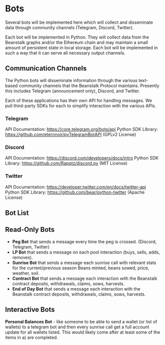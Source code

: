 # Bots
Several bots will be implemented here which will collect and disseminate data through community channels (Telegram, Discord, Twitter).

Each bot will be implemented in Python. They will collect data from the Beanstalk graphs and/or the Ethereum chain and may maintain a small amount of persistent state in local storage. Each bot will be implemented in such a way that it can serve all necessary output channels.

## Communication Channels

The Python bots will disseminate information through the various text-based community channels that the Beanstalk Protocol maintains. Presently this includes Telegram (announcement only), Discord, and Twitter.

Each of these applications has their own API for handling messages. We pull third-party SDKs for each to simplify interaction with the various APIs.

### Telegram
API Documentation: https://core.telegram.org/bots/api
Python SDK Library: https://github.com/eternnoir/pyTelegramBotAPI (GPLv2 License)

### Discord
API Documentation: https://discord.com/developers/docs/intro
Python SDK Library: https://github.com/Rapptz/discord.py (MIT License)

### Twitter
API Documentation: https://developer.twitter.com/en/docs/twitter-api
Python SDK Library: https://github.com/bear/python-twitter (Apache License)

## Bot List

## Read-Only Bots
- __Peg Bot__ that sends a message every time the peg is crossed. (Discord, Telegram, Twitter)
- __LP Bot__ that sends a message on each pool interaction (buys, sells, adds, removes).
- __Sunrise Bot__ that sends a message each sunrise call with relevant stats for the current/previous season Beans minted, beans sowed, price, weather, soil.
- __Contract Bot__ that sends a message each interaction with the Beanstalk contract deposits, withdrawals, claims, sows, harvests.
- __End of Day Bot__ that sends a message each interaction with the Beanstalk contract deposits, withdrawals, claims, sows, harvests.

## Interactive Bots
__Personal Balances Bot__ - like someone to be able to send a wallet (or list of wallets) to a telegram bot and then every sunrise call get a full account update for all wallets listed. This would likely come after at least some of the items in a) are completed.
